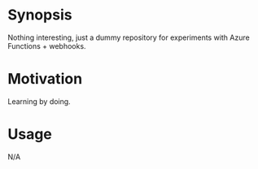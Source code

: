 # Synopsis

Nothing interesting, just a dummy repository for experiments with Azure Functions + webhooks.
# Motivation

Learning by doing.
# Usage
N/A

